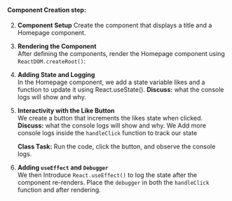 #### Component Creation step:

2. **Component Setup**
   Create the component that displays a title and a Homepage component.
3. **Rendering the Component**  
   After defining the components, render the Homepage component using `ReactDOM.createRoot()`:
4. **Adding State and Logging**  
   In the Homepage component, we add a state variable likes and a function to update it using React.useState().
   **Discuss:** what the console logs will show and why.
5. **Interactivity with the Like Button**  
    We create a button that increments the likes state when clicked.
   **Discuss:** what the console logs will show and why.
   We Add more console logs inside the `handleClick` function to track our state

   **Class Task:** Run the code, click the button, and observe the console logs.

6. **Adding `useEffect` and `Debugger`**  
   We then Introduce `React.useEffect()` to log the state after the component re-renders. Place the `debugger` in both the `handleClick` function and after rendering.
